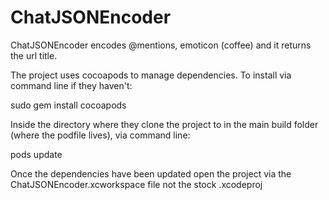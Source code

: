 # ChatJSONEncoder
ChatJSONEncoder encodes @mentions, emoticon (coffee) and it returns the url title.


The project uses cocoapods to manage dependencies. To install via command line if they haven't:

sudo gem install cocoapods

Inside the directory where they clone the project to in the main build folder (where the podfile lives), via command line:

pods update

Once the dependencies have been updated open the project via the ChatJSONEncoder.xcworkspace file not the stock .xcodeproj
